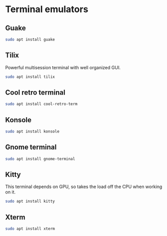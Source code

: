 # Terminal emulators

## Guake

```bash
sudo apt install guake
```

## Tilix

Powerful multisession terminal with well organized GUI.

```bash
sudo apt install tilix
```

## Cool retro terminal

```bash
sudo apt install cool-retro-term
```

## Konsole

```bash
sudo apt install konsole
```

## Gnome terminal

```bash
sudo apt install gnome-terminal
```

## Kitty

This terminal depends on GPU, so takes the load off the CPU when working on it.

```bash
sudo apt install kitty
```

## Xterm

```bash
sudo apt install xterm
```